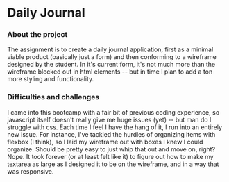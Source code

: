 # Daily Journal

### About the project
The assignment is to create a daily journal application, first as a minimal viable product (basically just a form) and then conforming to a wireframe designed by the student. In it's current form, it's not much more than the wireframe blocked out in html elements -- but in time I plan to add a ton more styling and functionality.

### Difficulties and challenges
I came into this bootcamp with a fair bit of previous coding experience, so javascript itself doesn't really give me huge issues (yet) -- but man do I struggle with css. Each time I feel I have the hang of it, I run into an entirely new issue. For instance, I've tackled the hurdles of organizing items with flexbox (I think), so I laid my wireframe out with boxes I knew I could organize. Should be pretty easy to just whip that out and move on, right? Nope. It took forever (or at least felt like it) to figure out how to make my textarea as large as I designed it to be on the wireframe, and in a way that was responsive.

